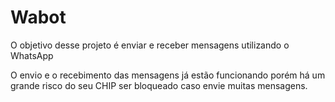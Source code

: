 # Wabot
O objetivo desse projeto é enviar e receber mensagens utilizando o WhatsApp

O envio e o recebimento das mensagens já estão funcionando porém há um grande risco do seu CHIP ser bloqueado caso envie muitas mensagens.
